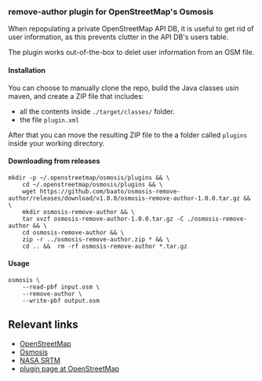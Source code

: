 ### remove-author plugin for OpenStreetMap's Osmosis 

When repopulating a private OpenStreetMap API DB, it is useful to get rid of user information, as this prevents clutter in the API DB's users table.

The plugin works out-of-the-box to delet user information from an OSM file. 

#### Installation

You can choose to manually clone the repo, build the Java classes usin maven, and create a ZIP file that includes:
 
 - all the contents inside `./target/classes/` folder.
 - the file `plugin.xml`

After that you can move the resulting ZIP file to the a folder called `plugins` inside your working directory.

#### Downloading from releases 

```
mkdir -p ~/.openstreetmap/osmosis/plugins && \
    cd ~/.openstreetmap/osmosis/plugins && \
    wget https://github.com/baato/osmosis-remove-author/releases/download/v1.0.0/osmosis-remove-author-1.0.0.tar.gz && \
    mkdir osmosis-remove-author && \
    tar xvzf osmosis-remove-author-1.0.0.tar.gz -C ./osmosis-remove-author && \
    cd osmosis-remove-author && \
    zip -r ../osmosis-remove-author.zip * && \
    cd .. &&  rm -rf osmosis-remove-author *.tar.gz 

```



#### Usage

```
osmosis \
    --read-pbf input.osm \
    --remove-author \
    --write-pbf output.osm
```


## Relevant links 
* [OpenStreetMap](http://www.openstreetmap.org/)
* [Osmosis](http://wiki.openstreetmap.org/wiki/Osmosis)
* [NASA SRTM](http://www2.jpl.nasa.gov/srtm/)
* [plugin page at OpenStreetMap](http://wiki.openstreetmap.org/wiki/Srtm_to_Nodes)
